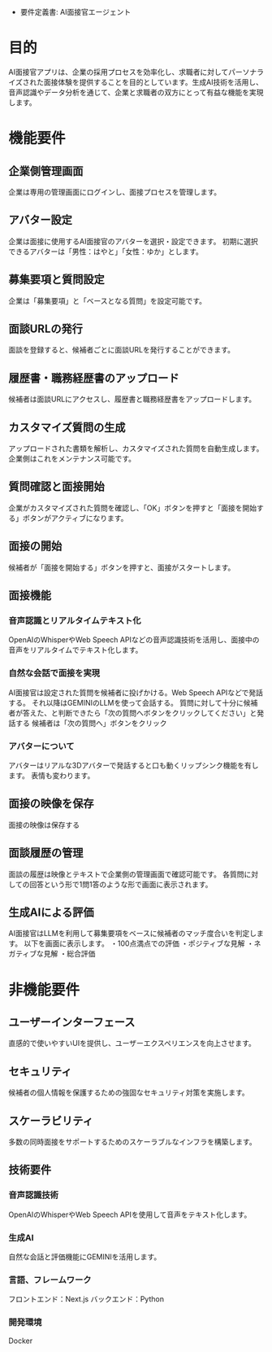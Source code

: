 - 要件定義書: AI面接官エージェント

# 目的
AI面接官アプリは、企業の採用プロセスを効率化し、求職者に対してパーソナライズされた面接体験を提供することを目的としています。生成AI技術を活用し、音声認識やデータ分析を通じて、企業と求職者の双方にとって有益な機能を実現します。

# 機能要件

## 企業側管理画面
企業は専用の管理画面にログインし、面接プロセスを管理します。

## アバター設定
企業は面接に使用するAI面接官のアバターを選択・設定できます。
初期に選択できるアバターは「男性：はやと」「女性：ゆか」とします。

## 募集要項と質問設定
企業は「募集要項」と「ベースとなる質問」を設定可能です。

## 面談URLの発行
面談を登録すると、候補者ごとに面談URLを発行することができます。

## 履歴書・職務経歴書のアップロード
候補者は面談URLにアクセスし、履歴書と職務経歴書をアップロードします。

## カスタマイズ質問の生成
アップロードされた書類を解析し、カスタマイズされた質問を自動生成します。企業側はこれをメンテナンス可能です。

## 質問確認と面接開始
企業がカスタマイズされた質問を確認し、「OK」ボタンを押すと「面接を開始する」ボタンがアクティブになります。

## 面接の開始
候補者が「面接を開始する」ボタンを押すと、面接がスタートします。

## 面接機能
### 音声認識とリアルタイムテキスト化
OpenAIのWhisperやWeb Speech APIなどの音声認識技術を活用し、面接中の音声をリアルタイムでテキスト化します。

### 自然な会話で面接を実現
AI面接官は設定された質問を候補者に投げかける。Web Speech APIなどで発話する。
それ以降はGEMINIのLLMを使って会話する。
質問に対して十分に候補者が答えた、と判断できたら「次の質問へボタンをクリックしてください」と発話する
候補者は「次の質問へ」ボタンをクリック

### アバターについて
アバターはリアルな3Dアバターで発話すると口も動くリップシンク機能を有します。
表情も変わります。

## 面接の映像を保存
面接の映像は保存する

## 面談履歴の管理
面談の履歴は映像とテキストで企業側の管理画面で確認可能です。
各質問に対しての回答という形で1問1答のような形で画面に表示されます。

## 生成AIによる評価
AI面接官はLLMを利用して募集要項をベースに候補者のマッチ度合いを判定します。
以下を画面に表示します。
・100点満点での評価
・ポジティブな見解
・ネガティブな見解
・総合評価


# 非機能要件

## ユーザーインターフェース
直感的で使いやすいUIを提供し、ユーザーエクスペリエンスを向上させます。

## セキュリティ
候補者の個人情報を保護するための強固なセキュリティ対策を実施します。

## スケーラビリティ
多数の同時面接をサポートするためのスケーラブルなインフラを構築します。

## 技術要件

### 音声認識技術
OpenAIのWhisperやWeb Speech APIを使用して音声をテキスト化します。

### 生成AI
自然な会話と評価機能にGEMINIを活用します。

### 言語、フレームワーク
フロントエンド：Next.js
バックエンド：Python

### 開発環境
Docker